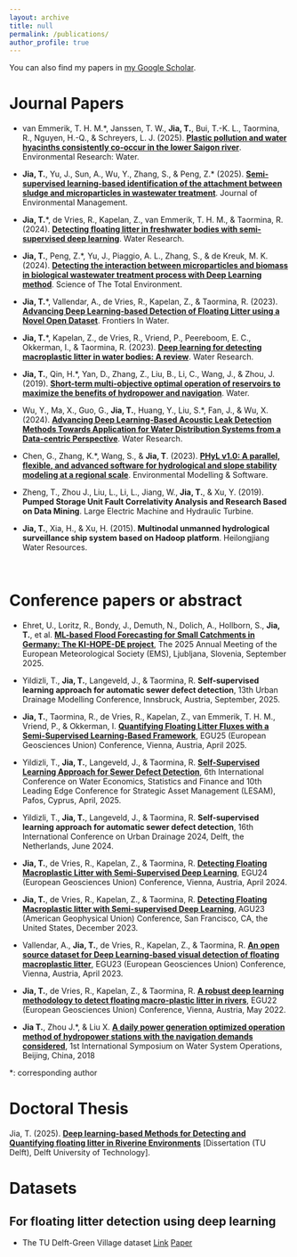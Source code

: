 ```yaml
---
layout: archive
title: null
permalink: /publications/
author_profile: true
---
```


You can also find my papers in [my Google Scholar](https://scholar.google.com.hk/citations?user=3L04RecAAAAJ&hl=zh-CN). <br>

# Journal Papers
<!-- ## 2020 -->
* van Emmerik, T. H. M.*, Janssen, T. W., **Jia, T.**, Bui, T.-K. L., Taormina, R., Nguyen, H.-Q., & Schreyers, L. J. (2025).  [**Plastic pollution and water hyacinths consistently co-occur in the lower Saigon river**](https://doi.org/10.1088/3033-4942/ae10d7). Environmental Research: Water. <br>

* **Jia, T.**, Yu, J., Sun, A., Wu, Y., Zhang, S., & Peng, Z.* (2025).  [**Semi-supervised learning-based identification of the attachment between sludge and microparticles in wastewater treatment**](https://doi.org/10.1016/j.jenvman.2025.124268). Journal of Environmental Management. <br>

* **Jia, T.***, de Vries, R., Kapelan, Z., van Emmerik, T. H. M., & Taormina, R. (2024).  [**Detecting floating litter in freshwater bodies with semi-supervised deep learning**](https://doi.org/10.1016/j.watres.2024.122405). Water Research. <br>

* **Jia, T.**, Peng, Z.*, Yu, J., Piaggio, A. L., Zhang, S., & de Kreuk, M. K. (2024).  [**Detecting the interaction between microparticles and biomass in biological wastewater treatment process with Deep Learning method**](https://doi.org/10.1016/j.scitotenv.2024.175813). Science of The Total Environment. <br>

* **Jia, T.***, Vallendar, A., de Vries, R., Kapelan, Z., & Taormina, R. (2023). [**Advancing Deep Learning-based Detection of Floating Litter using a Novel Open Dataset**](https://doi.org/10.3389/frwa.2023.1298465). Frontiers In Water. <br>

* **Jia, T.***, Kapelan, Z., de Vries, R., Vriend, P., Peereboom, E. C., Okkerman, I., & Taormina, R. (2023). [**Deep learning for detecting macroplastic litter in water bodies: A review**](https://doi.org/10.1016/j.watres.2023.119632). Water Research. <br>

* **Jia, T.**, Qin, H.*, Yan, D., Zhang, Z., Liu, B., Li, C., Wang, J., & Zhou, J. (2019). [**Short-term multi-objective optimal operation of reservoirs to maximize the benefits of hydropower and navigation**](https://www.mdpi.com/2073-4441/11/6/1272). Water. <br>


* Wu, Y., Ma, X., Guo, G., **Jia, T.**, Huang, Y., Liu, S.*, Fan, J., & Wu, X. (2024).  [**Advancing Deep Learning-Based Acoustic Leak Detection Methods Towards Application for Water Distribution Systems from a Data-centric Perspective**](https://doi.org/10.1016/j.watres.2024.121999). Water Research. <br>

* Chen, G., Zhang, K.*, Wang, S., & **Jia, T**. (2023). [**PHyL v1.0: A parallel, flexible, and advanced software for hydrological and slope stability modeling at a regional scale**](https://doi.org/10.1016/j.envsoft.2023.105882). Environmental Modelling & Software. <br>

* Zheng, T., Zhou J., Liu, L., Li, L., Jiang, W., **Jia, T.**, & Xu, Y. (2019). **Pumped Storage Unit Fault Correlativity Analysis and Research Based on Data Mining**. Large Electric Machine and Hydraulic Turbine. <br>

* **Jia, T.**, Xia, H., & Xu, H. (2015). **Multinodal unmanned hydrological surveillance ship system based on Hadoop platform**. Heilongjiang Water Resources. <br>


<br>

# Conference papers or abstract
* Ehret, U., Loritz, R., Bondy, J., Demuth, N., Dolich, A., Hollborn, S., **Jia, T.**, et al. [**ML-based Flood Forecasting for Small Catchments in Germany: The KI-HOPE-DE project**](https://meetingorganizer.copernicus.org/EMS2025/EMS2025-686.html), The 2025 Annual Meeting of the European Meteorological Society (EMS), Ljubljana, Slovenia, September 2025. <br>

* Yildizli, T., **Jia, T.**, Langeveld, J., & Taormina, R. **Self-supervised learning approach for automatic sewer defect detection**, 13th Urban Drainage Modelling Conference, Innsbruck, Austria, September, 2025. <br>

* **Jia, T.**, Taormina, R., de Vries, R., Kapelan, Z., van Emmerik, T. H. M., Vriend, P., & Okkerman, I. [**Quantifying Floating Litter Fluxes with a Semi-Supervised Learning-Based Framework**](https://meetingorganizer.copernicus.org/EGU25/EGU25-12591.html), EGU25 (European Geosciences Union) Conference, Vienna, Austria, April 2025. <br>

* Yildizli, T., **Jia, T.**, Langeveld, J., & Taormina, R. [**Self-Supervised Learning Approach for Sewer Defect Detection**](https://easychair.org/smart-program/IWACyprus2025/2025-04-30.html#talk:277234), 6th International Conference on Water Economics, Statistics and Finance and 10th Leading Edge Conference for Strategic Asset Management (LESAM), Pafos, Cyprus, April, 2025. <br>

* Yildizli, T., **Jia, T.**, Langeveld, J., & Taormina, R. **Self-supervised learning approach for automatic sewer defect detection**, 16th International Conference on Urban Drainage 2024, Delft, the Netherlands, June 2024. <br>

* **Jia, T.**, de Vries, R., Kapelan, Z., & Taormina, R. [**Detecting Floating Macroplastic Litter with Semi-Supervised Deep Learning**](https://doi.org/10.5194/egusphere-egu24-9691), EGU24 (European Geosciences Union) Conference, Vienna, Austria, April 2024. <br>

* **Jia, T.**, de Vries, R., Kapelan, Z., & Taormina, R. [**Detecting Floating Macroplastic litter with Semi-supervised Deep Learning**](https://agu.confex.com/agu/fm23/meetingapp.cgi/Paper/1260833), AGU23 (American Geophysical Union) Conference, San Francisco, CA, the United States, December 2023. <br>

* Vallendar, A., **Jia, T.**, de Vries, R., Kapelan, Z., & Taormina, R. [**An open source dataset for Deep Learning-based visual detection of floating macroplastic litter**](https://doi.org/10.5194/egusphere-egu23-12092), EGU23 (European Geosciences Union) Conference, Vienna, Austria, April 2023. <br>

* **Jia, T.**, de Vries, R., Kapelan, Z., & Taormina, R. [**A robust deep learning methodology to detect floating macro-plastic litter in rivers**](https://doi.org/10.5194/egusphere-egu22-7423), EGU22 (European Geosciences Union) Conference, Vienna, Austria, May 2022. <br>

* **Jia T.**, Zhou J.*, & Liu X. [**A daily power generation optimized operation method of hydropower stations with the navigation demands considered**](https://doi.org/10.1051/matecconf/201824601065), 1st International Symposium on Water System Operations, Beijing, China, 2018 <br>

*: corresponding author

# Doctoral Thesis
Jia, T. (2025). [**Deep learning-based Methods for Detecting and Quantifying floating litter in Riverine Environments**](https://doi.org/10.4233/uuid:46d1a28c-eb01-4f63-aa33-1bd8d866e52e) [Dissertation (TU Delft), Delft University of Technology].

# Datasets
## For floating litter detection using deep learning
* The TU Delft-Green Village dataset [Link](https://doi.org/10.1051/matecconf/201824601065) [Paper](https://doi.org/10.3389/frwa.2023.1298465) <br>


<!-- # Presentations -->

